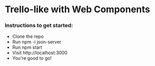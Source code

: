 # Trello-like with Web Components

### Instructions to get started:
* Clone the repo
* Run npm -i json-server
* Run npm start
* Visit http://localhost:3000
* You're good to go!
